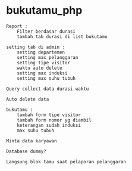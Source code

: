 # bukutamu_php




	Report :
		Filter berdasar durasi
		tambah tab durasi di list bukutamu

	setting tab di admin :
		setting departemen
		setting max pelanggaran
		setting tipe visitor
		waktu auto delete 
		setting max induksi
		setting max suhu tubuh
		
	Query collect data durasi waktu

	Auto delete data

	bukutamu :
		tambah form tipe visitor
		tambah form nomor yg diambil
		keterangan sudah induksi
		max suhu tubuh

	Minta data karyawan

	Database dummy?

	Langsung blok tamu saat pelaporan pelanggaran



